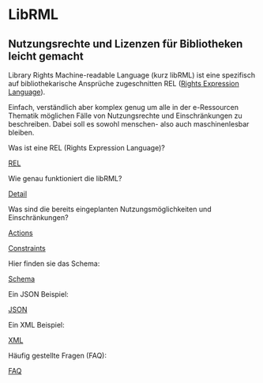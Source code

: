 # LibRML
## Nutzungsrechte und Lizenzen für Bibliotheken leicht gemacht

Library Rights Machine-readable Language (kurz libRML) ist eine spezifisch auf bibliothekarische Ansprüche zugeschnitten REL ([Rights Expression Language](rel.markdown)).

Einfach, verständlich aber komplex genug um alle in der e-Ressourcen Thematik möglichen Fälle von Nutzungsrechte und Einschränkungen zu beschreiben. Dabei soll es sowohl menschen- also auch maschinenlesbar bleiben.

Was ist eine REL (Rights Expression Language)? 

[REL](rel.markdown)


Wie genau funktioniert die libRML?

[Detail](detail.markdown)


Was sind die bereits eingeplanten Nutzungsmöglichkeiten und Einschränkungen?

[Actions](actions.markdown)

[Constraints](constraints.markdown)


Hier finden sie das Schema:

[Schema](schema.markdown)


Ein JSON Beispiel: 

[JSON](json.markdown)


Ein XML Beispiel:

[XML](xmlbeispiel.markdown)




Häufig gestellte Fragen (FAQ):

[FAQ](faq.markdown)


